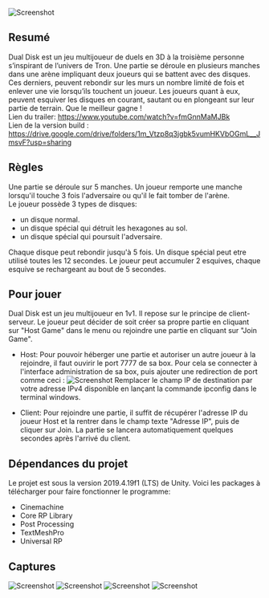 ![Screenshot](Captures/logo_padding.png)

## Resumé
Dual Disk est un jeu multijoueur de duels en 3D à la troisième personne s’inspirant de l’univers de Tron. Une partie se déroule en plusieurs manches dans une arène impliquant deux joueurs qui se battent avec des disques. Ces derniers, peuvent rebondir sur les murs un nombre limité de fois et enlever une vie lorsqu’ils touchent un joueur. Les joueurs quant à eux, peuvent esquiver les disques en courant, sautant ou en plongeant sur leur partie de terrain. Que le meilleur gagne !  
Lien du trailer: https://www.youtube.com/watch?v=fmGnnMaMJBk  
Lien de la version build : https://drive.google.com/drive/folders/1m_Vtzp8q3jgbk5vumHKVbOGmL__JmsvF?usp=sharing

## Règles
Une partie se déroule sur 5 manches. Un joueur remporte une manche lorsqu'il touche 3 fois l'adversaire ou qu'il le fait tomber de l'arène.  
Le joueur possède 3 types de disques:
- un disque normal.
- un disque spécial qui détruit les hexagones au sol.
- un disque spécial qui poursuit l'adversaire.

Chaque disque peut rebondir jusqu'à 5 fois. Un disque spécial peut etre utilisé toutes les 12 secondes. Le joueur peut accumuler 2 esquives, chaque esquive se rechargeant au bout de 5 secondes.

## Pour jouer
Dual Disk est un jeu multijoueur en 1v1. Il repose sur le principe de client-serveur. Le joueur peut décider de soit créer sa propre partie en cliquant sur "Host Game" dans le menu ou rejoindre une partie en cliquant sur "Join Game".
- Host: Pour pouvoir héberger une partie et autoriser un autre joueur à la rejoindre, il faut ouvirir le port 7777 de sa box. Pour cela se connecter à l'interface administration de sa box, puis ajouter une redirection de port comme ceci :
![Screenshot](Captures/ip.png)
Remplacer le champ IP de destination par votre adresse IPv4 disponible en lançant la commande ipconfig dans le terminal windows.

- Client: Pour rejoindre une partie, il suffit de récupérer l'adresse IP du joueur Host et la rentrer dans le champ texte "Adresse IP", puis de cliquer sur Join.
La partie se lancera automatiquement quelques secondes après l'arrivé du client.

## Dépendances du projet
Le projet est sous la version 2019.4.19f1 (LTS) de Unity. Voici les packages à télécharger pour faire fonctionner le programme:
- Cinemachine
- Core RP Library
- Post Processing
- TextMeshPro
- Universal RP

## Captures
![Screenshot](Captures/image6.png)
![Screenshot](Captures/image14.png)
![Screenshot](Captures/image15.png)
![Screenshot](Captures/image10.png)

